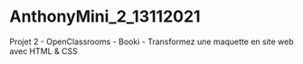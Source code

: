 # AnthonyMini_2_13112021
Projet 2 - OpenClassrooms - Booki - Transformez une maquette en site web avec HTML &amp; CSS
